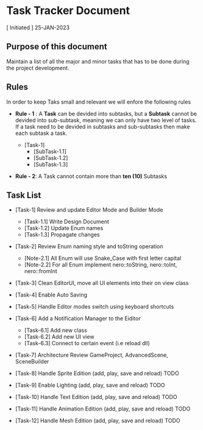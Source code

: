 # Task Tracker Document
[ Initiated ] 25-JAN-2023

## Purpose of this document
Maintain a list of all the major and minor tasks that has to be done during the project development.

## Rules
In order to keep Taks small and relevant we will enfore the following rules

- **Rule - 1** : A **Task** can be devided into subtasks, but a **Subtask** cannot be devided into sub-subtask, meaning we can only have two level of tasks. If a task need to be devided in subtasks and sub-subtasks then make each subtask a task.
  - [Task-1]
    - [SubTask-1.1]
    - [SubTask-1.2]
    - [SubTask-1.3]
 
 - **Rule - 2**: A Task cannot contain more than **ten (10)** Subtasks


## Task List

- [Task-1] Review and update Editor Mode and Builder Mode
  - [Task-1.1] Write Design Document
  - [Task-1.2] Update Enum names
  - [Task-1.3] Propagate changes

- [Task-2] Review Enum naming style and toString operation
  - [Note-2.1] All Enum will use Snake_Case with first letter capital
  - [Note-2.2] For all Enum implement nero::toString, nero::toInt, nero::fromInt
  
- [Task-3] Clean EditorUI, move all UI elements into their on view class

- [Task-4] Enable Auto Saving

- [Task-5] Handle Editor modes switch using keyboard shortcuts

- [Task-6] Add a Notification Manager to the Eiditor
  - [Task-6.1] Add new class
  - [Task-6.2] Add new UI view
  - [Task-6.3] Connect to certain event (i.e reload dll)
  
- [Task-7] Architecture Review GameProject, AdvancedScene, SceneBuilder

- [Task-8] Handle Sprite Edition (add, play, save and reload) TODO

- [Task-9] Enable Lighting (add, play, save and reload) TODO

- [Task-10] Handle Text Edition (add, play, save and reload) TODO

- [Task-11] Handle Animation Edition (add, play, save and reload) TODO

- [Task-12] Handle Mesh Edition (add, play, save and reload) TODO

